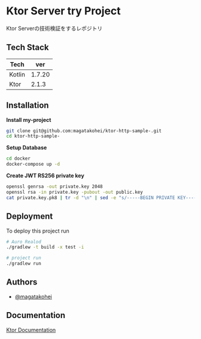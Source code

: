 # Ktor Server try Project

Ktor Serverの技術検証をするレポジトリ

## Tech Stack

|Tech|ver|
|---|---|
|Kotlin |1.7.20|
|Ktor| 2.1.3|

## Installation

**Install my-project**

```bash
git clone git@github.com:magatakohei/ktor-http-sample-.git
cd ktor-http-sample-
```

**Setup Database**

```bash
cd docker
docker-compose up -d
```

**Create JWT RS256 private key**

```bash
openssl genrsa -out private.key 2048
openssl rsa -in private.key -pubout -out public.key
cat private.key.pk8 | tr -d "\n" | sed -e "s/-----BEGIN PRIVATE KEY-----//" -e "s/-----END PRIVATE KEY-----//"
```

## Deployment

To deploy this project run

```bash
# Auro Realod
./gradlew -t build -x test -i

# project run
./gradlew run 
```

## Authors

- [@magatakohei](https://www.github.com/magatakohei)

## Documentation

[Ktor Documentation](https://ktor.io/docs/welcome.html)

